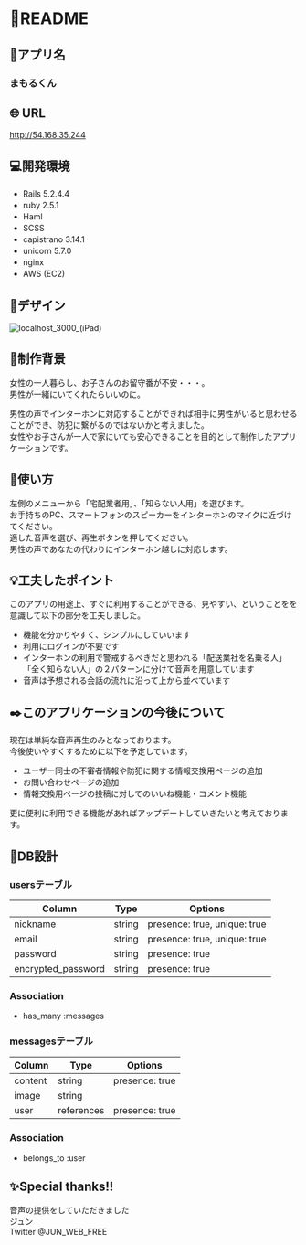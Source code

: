 # :cherry_blossom:README

## :house_with_garden:アプリ名
### まもるくん

## :globe_with_meridians: URL
http://54.168.35.244

## :computer:開発環境
- Rails 5.2.4.4　　
- ruby 2.5.1　　
- Haml　　
- SCSS　　
- capistrano 3.14.1　　
- unicorn 5.7.0　　
- nginx　　
- AWS (EC2)　　

## :art:デザイン
![localhost_3000_(iPad)](https://user-images.githubusercontent.com/62837444/103653346-c0efb600-4fa7-11eb-9ec2-72afe7494224.png)
## :key:制作背景
女性の一人暮らし、お子さんのお留守番が不安・・・。  
男性が一緒にいてくれたらいいのに。  

男性の声でインターホンに対応することができれば相手に男性がいると思わせることができ、防犯に繋がるのではないかと考えました。  
女性やお子さんが一人で家にいても安心できることを目的として制作したアプリケーションです。  　　

## :beginner:使い方
左側のメニューから「宅配業者用」、「知らない人用」を選びます。  
お手持ちのPC、スマートフォンのスピーカーをインターホンのマイクに近づけてください。  
適した音声を選び、再生ボタンを押してください。  
男性の声であなたの代わりにインターホン越しに対応します。    　　

## :bulb:工夫したポイント
このアプリの用途上、すぐに利用することができる、見やすい、ということをを意識して以下の部分を工夫しました。
- 機能を分かりやすく、シンプルにしていいます
- 利用にログインが不要です
- インターホンの利用で警戒するべきだと思われる「配送業社を名乗る人」「全く知らない人」の２パターンに分けて音声を用意しています
- 音声は予想される会話の流れに沿って上から並べています

## :black_nib:このアプリケーションの今後について
現在は単純な音声再生のみとなっております。  
今後使いやすくするために以下を予定しています。    

- ユーザー同士の不審者情報や防犯に関する情報交換用ページの追加
- お問い合わせページの追加
- 情報交換用ページの投稿に対してのいいね機能・コメント機能

更に便利に利用できる機能があればアップデートしていきたいと考えております。　　　　


## :seedling:DB設計
### usersテーブル
|Column|Type|Options|
|------|----|-------|
|nickname|string|presence: true, unique: true|
|email|string|presence: true, unique: true|
|password|string|presence: true|
|encrypted_password|string|presence: true|

### Association
- has_many :messages

### messagesテーブル
|Column|Type|Options|
|------|----|-------|
|content|string|presence: true|
|image|string|
|user|references|presence: true|

### Association
- belongs_to :user

## :sparkles:Special thanks!!
音声の提供をしていただきました  
ジュン  
Twitter @JUN_WEB_FREE
